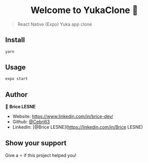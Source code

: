 <h1 align="center">Welcome to YukaClone 👋</h1>
<p>
</p>

> React Native (Expo) Yuka app clone

## Install

```sh
yarn
```

## Usage

```sh
expo start
```

## Author

👤 **Brice LESNE**

- Website: https://www.linkedin.com/in/brice-dev/
- Github: [@Cebri63](https://github.com/Cebri63)
- LinkedIn: [@Brice LESNE](https://linkedin.com/in/Brice LESNE)

## Show your support

Give a ⭐️ if this project helped you!
